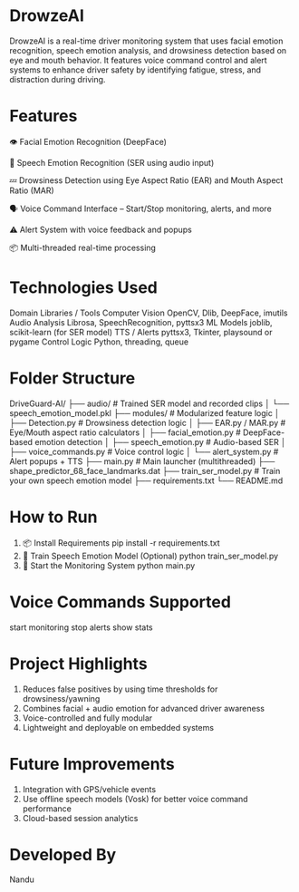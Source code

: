 # DrowzeAI
DrowzeAI is a real-time driver monitoring system that uses facial emotion recognition, speech emotion analysis, and drowsiness detection based on eye and mouth behavior. It features voice command control and alert systems to enhance driver safety by identifying fatigue, stress, and distraction during driving.

# Features
👁️ Facial Emotion Recognition (DeepFace)

🎤 Speech Emotion Recognition (SER using audio input)

💤 Drowsiness Detection using Eye Aspect Ratio (EAR) and Mouth Aspect Ratio (MAR)

🗣️ Voice Command Interface – Start/Stop monitoring, alerts, and more

⚠️ Alert System with voice feedback and popups

📦 Multi-threaded real-time processing

# Technologies Used
Domain	Libraries / Tools
Computer Vision	OpenCV, Dlib, DeepFace, imutils
Audio Analysis	Librosa, SpeechRecognition, pyttsx3
ML Models	joblib, scikit-learn (for SER model)
TTS / Alerts	pyttsx3, Tkinter, playsound or pygame
Control Logic	Python, threading, queue

# Folder Structure
DriveGuard-AI/
├── audio/                          # Trained SER model and recorded clips
│   └── speech_emotion_model.pkl
├── modules/                        # Modularized feature logic
│   ├── Detection.py                # Drowsiness detection logic
│   ├── EAR.py / MAR.py            # Eye/Mouth aspect ratio calculators
│   ├── facial_emotion.py          # DeepFace-based emotion detection
│   ├── speech_emotion.py          # Audio-based SER
│   ├── voice_commands.py          # Voice control logic
│   └── alert_system.py            # Alert popups + TTS
├── main.py                         # Main launcher (multithreaded)
├── shape_predictor_68_face_landmarks.dat
├── train_ser_model.py             # Train your own speech emotion model
├── requirements.txt
└── README.md

 # How to Run
1. 📦 Install Requirements
pip install -r requirements.txt
2. 🧠 Train Speech Emotion Model (Optional)
   python train_ser_model.py
3. 🚀 Start the Monitoring System
   python main.py
# Voice Commands Supported
start monitoring
stop alerts
show stats

# Project Highlights
1. Reduces false positives by using time thresholds for drowsiness/yawning
2. Combines facial + audio emotion for advanced driver awareness
3. Voice-controlled and fully modular
4. Lightweight and deployable on embedded systems

# Future Improvements
1. Integration with GPS/vehicle events
2. Use offline speech models (Vosk) for better voice command performance
3. Cloud-based session analytics

# Developed By
Nandu
